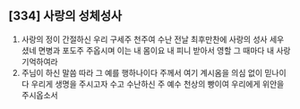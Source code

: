## [334] 사랑의 성체성사

1) 사랑의 정이 간절하신 우리 구세주 천주여 수난 전날 최후만찬에 사랑의 성사 세우셨네 면병과 포도주 주옵시며 이는 내 몸이요 내 피니 받아서 영할 그 때마다 내 사랑 기억하여라
2) 주님이 하신 말씀 따라 그 예를 행하나이다 주께서 여기 계시옴을 의심 없이 믿나이다 우리게 생명을 주시고자 수고 수난하신 주 예수 천상의 빵이여 우리에게 위안을 주시옵소서
